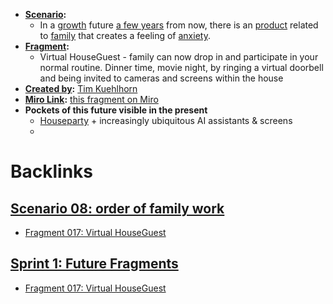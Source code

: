 - **[Scenario](<Scenario.md>):** 
    - In a [growth](<growth.md>) future [a few years](<a few years.md>) from now, there is an [product](<product.md>) related to [family](<family.md>) that creates a feeling of [anxiety](<anxiety.md>).
- **[Fragment](<Fragment.md>):** 
    - Virtual HouseGuest - family can now drop in and participate in your normal routine. Dinner time, movie night, by ringing a virtual doorbell and being invited to cameras and screens within the house
- **[Created by](<Created by.md>):** [Tim Kuehlhorn](<Tim Kuehlhorn.md>)
- **[Miro Link](<Miro Link.md>):** [this fragment on Miro](https://miro.com/app/board/o9J_kpEmVVk=/?moveToWidget=3074457348844181387&cot=6)
- **Pockets of this future visible in the present**
    - [Houseparty](https://houseparty.com/) + increasingly ubiquitous AI assistants & screens
    - 

# Backlinks
## [Scenario 08: order of family work](<Scenario 08: order of family work.md>)
- [Fragment 017: Virtual HouseGuest](<Fragment 017: Virtual HouseGuest.md>)

## [Sprint 1: Future Fragments](<Sprint 1: Future Fragments.md>)
- [Fragment 017: Virtual HouseGuest](<Fragment 017: Virtual HouseGuest.md>)

